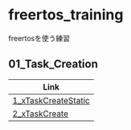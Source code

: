 # freertos_training
freertosを使う練習 

## 01_Task_Creation

| Link                                                 |
|------------------------------------------------------|
| [1_xTaskCreateStatic](1_xTaskCreateStatic/README.md) |
| [2_xTaskCreate](2_xTaskCreate/README.md)             |
